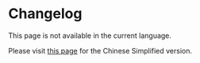 # Changelog

This page is not available in the current language.

Please visit [this page](/zh/Xdows-Security-4/update.md) for the Chinese Simplified version.
